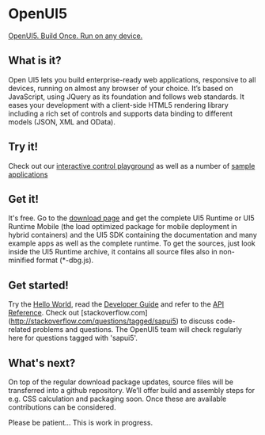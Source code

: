 OpenUI5
=======
[OpenUI5. Build Once. Run on any device.](http://sap.github.io/openui5/)

What is it?
----------- 
Open UI5 lets you build enterprise-ready web applications, responsive to all devices, running on almost any browser of your choice. It’s based on JavaScript, using JQuery as its foundation and follows web standards. It eases your development with a client-side HTML5 rendering library including a rich set of controls and supports data binding to different models (JSON, XML and OData).

Try it!
-------
Check out our [interactive control playground](https://openui5.hana.ondemand.com/#content/Controls/index.html) as well as a number of [sample applications](https://openui5.hana.ondemand.com/#demoapps.html)

Get it!
-------
It's free. Go to the [download page](http://sap.github.io/openui5/download.html) and get the complete UI5 Runtime or UI5 Runtime Mobile (the load optimized package for mobile deployment in hybrid containers) and the UI5 SDK containing the documentation and many example apps as well as the complete runtime. To get the sources, just look inside the UI5 Runtime archive, it contains all source files also in non-minified format (*-dbg.js). 

Get started!
------------
Try the [Hello World](http://sap.github.io/openui5/getstarted.html), read the [Developer Guide](https://openui5.hana.ondemand.com/#docs/guide/Documentation.html) and refer to the [API Reference](https://openui5.hana.ondemand.com/#docs/api/symbols/sap.ui.html). Check out [stackoverflow.com] (http://stackoverflow.com/questions/tagged/sapui5) to discuss code-related problems and questions. The OpenUI5 team will check regularly here for questions tagged with 'sapui5'. 

What's next?
------------
On top of the regular download package updates, source files will be transferred into a github repository. We’ll offer build and assembly steps for e.g. CSS calculation and packaging soon. Once these are available contributions can be considered.

Please be patient... This is work in progress.
